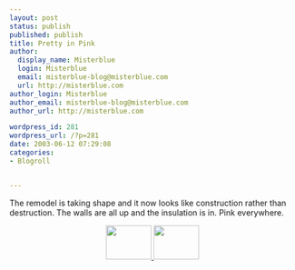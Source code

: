 ```yaml
---
layout: post
status: publish
published: publish
title: Pretty in Pink
author:
  display_name: Misterblue
  login: Misterblue
  email: misterblue-blog@misterblue.com
  url: http://misterblue.com
author_login: Misterblue
author_email: misterblue-blog@misterblue.com
author_url: http://misterblue.com

wordpress_id: 281
wordpress_url: /?p=281
date: 2003-06-12 07:29:08
categories:
- Blogroll


---
```

<p>
The remodel is taking shape and it now looks like construction rather than destruction.  The walls are all up and  the insulation is in.  Pink everywhere.
</p>
<center>
<a href="http://pics.misterblue.com/onepic/200303-Remodel/Construction/w640/h480/IMG_1152.jpg"
      target="onepic">
    <img src="http://pics.misterblue.com/200303-Remodel/Construction/80/60/IMG_1152.jpg"
            height="60" width="80" alt=""/>
</a>
<a href="http://pics.misterblue.com/onepic/200303-Remodel/Construction/w640/h480/IMG_1153.jpg"
      target="onepic">
    <img src="http://pics.misterblue.com/200303-Remodel/Construction/80/60/IMG_1153.jpg"
            height="60" width="80" alt=""/>
</a>
</center>
